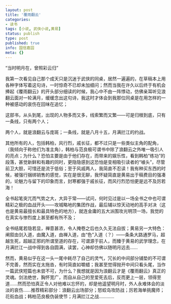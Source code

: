 ```yaml
---
layout: post
title: '覆雨翻云'
categories:
- 读书
tags: [小说, 武侠小说,黄易]
status: publish
type: post
published: true
info: 国信嘉园
meta: {}
---
```


“当时明月在，曾照彩云归”

我第一次看见自己那个成天只是沉迷于武侠的同桌，居然一遍遍的，在草稿本上用各种字体写着这句诗，一时惊奇不已却未加细问；然而当我在许久以后终于有机会捧起《覆雨翻云》的开头部分细读的时候，我心中不由一阵悸动，仿佛亲耳听见浪翻云面对一轮满月，缓缓念出这句诗，我这时才体会到我那位同桌是在用怎样的一种被感动的哀伤在回味在追忆；

这部书，从头到尾，出现的人物多而又多，线索繁而又繁——可是归根到底，只有一条线，只有两个人；

两个人，就是浪翻云与庞斑；一条线，就是八月十五，月满拦江的约战。

其他所有的人，包括韩柏，风行烈，戚长征，都不过只是一些类似主角的配角，（我倾向于称他们为准主角），韩柏与范良极可谓书中除了浪翻云之外唯一吸引人的亮点；为什么？恐怕主要是由于他们存在，而带来的娱乐性，看到韩柏“练功”的段落，甚觉新鲜和有趣的同时，更隐隐感到这恐怕是变相吸引读者的“噱头”，尽管前卫大胆，可惜还是流于低俗；至于风戚两人，我简直不忍读！我有种买东西的时候，被强行捆绑销售的感觉，实在是很无聊，我怀疑简直是黄易出于稿费目的强凑的，论魅力与留下的印象而言，封寒都强于戚长征，而风行烈恐怕更是远不及厉若海！


全书起笔突兀而气势之大，大异于常——试问，何时见过是以一场全书之中也可谓精彩之极的血战开头——攻城略地的集团作战，最后辅以惊天动地的高手对决（这也是黄易最擅长和最具特色的地方），就连金庸的五大派围攻光明顶一场，我觉的在真实与惨烈度上甚至都有所不及；


全书结尾若隐若显，禅意甚浓，令人掩卷之后也久久无法自拔；黄易另一大特色：阐叙由剑入道，由魔入道，由禅入道，由“色”入道（？）——条条大路通罗马，超越生死，超越正邪的所谓至道的存在，可谓源于前人，而臻于黄易的武学理念，在月满拦江一战中得到各自圆满，读罢，心神却仿佛以随明月远去……


然而，黄易似乎在这一头一尾中耗尽了自己的灵气，冗长的中间部分铺垫的不可谓不完善，然而实在太拖沓，有时简直如嚼蜡；我甚至觉得抛开中间只看头尾，当作一篇武侠短篇也未尝不可，为什么？我想就是因为浪翻云才是《覆雨翻云》真正的灵魂。剑法绝世，胸怀宽广，而自从自己的至爱死去后，反而更上一层，领得至道……然而恐怕真正令人对他难以忘怀的，却是他遥望明月时，外人永难体会的淡淡的哀伤……推荐精彩部分：浪翻云出场部分；怒蛟岛攻防战；厉若海单挑魔师；花街血战；韩柏范良极伪装使节；月满拦江之战…………
